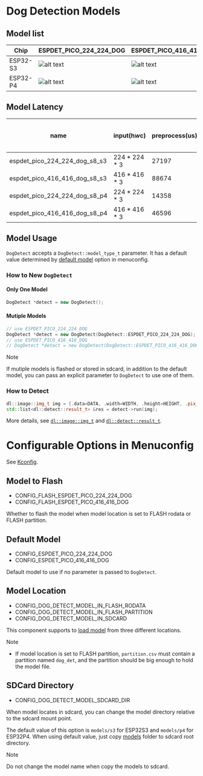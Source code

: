 # Dog Detection Models

## Model list
[supported]: https://img.shields.io/badge/-supported-green "supported"
[no support]: https://img.shields.io/badge/-no_support-red "no support"

| Chip     | ESPDET_PICO_224_224_DOG | ESPDET_PICO_416_416_DOG | 
|----------|-------------------------|-------------------------|
| ESP32-S3 | ![alt text][supported]  | ![alt text][supported]  | 
| ESP32-P4 | ![alt text][supported]  | ![alt text][supported]  | 

## Model Latency

| name                          | input(h*w*c)  | preprocess(us) | model(us) | postprocess(us) | mAP50-95 on COCO2017 dog |
|-------------------------------|---------------|----------------|-----------|-----------------|--------------------------|
| espdet_pico_224_224_dog_s8_s3 | 224 * 224 * 3 | 27197          | 124511    | 665             | 0.519                    | 
| espdet_pico_416_416_dog_s8_s3 | 416 * 416 * 3 | 88674          | 431570    | 1254            | 0.605                    |  
| espdet_pico_224_224_dog_s8_p4 | 224 * 224 * 3 | 14358          | 50557     | 334             | 0.528                    |
| espdet_pico_416_416_dog_s8_p4 | 416 * 416 * 3 | 46596          | 197206    | 635             | 0.611                    |

## Model Usage

``DogDetect`` accepts a ``DogDetect::model_type_t`` parameter. It has a default value determined by [default model](#default-model) option in menuconfig.

### How to New `DogDetect`

#### Only One Model

```cpp
DogDetect *detect = new DogDetect();
```

#### Mutiple Models

```cpp
// use ESPDET_PICO_224_224_DOG
DogDetect *detect = new DogDetect(DogDetect::ESPDET_PICO_224_224_DOG);
// use ESPDET_PICO_416_416_DOG
// DogDetect *detect = new DogDetect(DogDetect::ESPDET_PICO_416_416_DOG);
```
> [!NOTE] 
> If mutiple models is flashed or stored in sdcard, in addition to the default model, you can pass an explicit parameter to ``DogDetect`` to use one of them.

### How to Detect

```cpp
dl::image::img_t img = {.data=DATA, .width=WIDTH, .height=HEIGHT, .pix_type=PIX_TYPE};
std::list<dl::detect::result_t> &res = detect->run(img);
```

More details, see [`dl::image::img_t`](https://github.com/espressif/esp-dl/blob/master/esp-dl/vision/image/dl_image_define.hpp) and [`dl::detect::result_t`](https://github.com/espressif/esp-dl/blob/master/esp-dl/vision/detect/dl_detect_define.hpp).

# Configurable Options in Menuconfig

See [Kconfig](Kconfig).

## Model to Flash

- CONFIG_FLASH_ESPDET_PICO_224_224_DOG
- CONFIG_FLASH_ESPDET_PICO_416_416_DOG

Whether to flash the model when model location is set to FLASH rodata or FLASH partition.

## Default Model

- CONFIG_ESPDET_PICO_224_224_DOG
- CONFIG_ESPDET_PICO_416_416_DOG

Default model to use if no parameter is passed to ``DogDetect``.

## Model Location

- CONFIG_DOG_DETECT_MODEL_IN_FLASH_RODATA
- CONFIG_DOG_DETECT_MODEL_IN_FLASH_PARTITION
- CONFIG_DOG_DETECT_MODEL_IN_SDCARD

This component supports to [load model](https://docs.espressif.com/projects/esp-dl/en/latest/tutorials/how_to_load_test_profile_model.html) from three different locations.

> [!NOTE]
> - If model location is set to FLASH partition, `partition.csv` must contain a partition named `dog_det`, and the partition should be big enough to hold the model file.

## SDCard Directory

- CONFIG_DOG_DETECT_MODEL_SDCARD_DIR

When model locates in sdcard, you can change the model directory relative to the sdcard mount point.   

The default value of this option is `models/s3` for ESP32S3 and `models/p4` for ESP32P4. 
When using default value, just copy [models](models) folder to sdcard root directory.

> [!NOTE] 
> Do not change the model name when copy the models to sdcard.